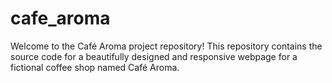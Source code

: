 # cafe_aroma
Welcome to the Café Aroma project repository! This repository contains the source code for a beautifully designed and responsive webpage for a fictional coffee shop named Café Aroma.
